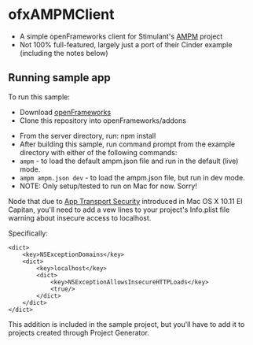# ofxAMPMClient
* A simple openFrameworks client for Stimulant's [AMPM](https://github.com/stimulant/ampm) project
* Not 100% full-featured, largely just a port of their Cinder example (including the notes below)

## Running sample app

To run this sample:

* Download [openFrameworks](https://openframeworks.cc/download) 
* Clone this repository into openFrameworks/addons
<!-- * Install [AMPM](https://github.com/stimulant/ampm) -->
* From the server directory, run: npm install
* After building this sample, run command prompt from the example directory with either of the following commands:
 * `ampm` - to load the default ampm.json file and run in the default (live) mode.
 * `ampm ampm.json dev` - to load the ampm.json file, but run in dev mode.
 * NOTE: Only setup/tested to run on Mac for now. Sorry!

Node that due to [App Transport Security](https://developer.apple.com/library/prerelease/ios/documentation/General/Reference/InfoPlistKeyReference/Articles/CocoaKeys.html#//apple_ref/doc/uid/TP40016240) introduced in Mac OS X 10.11 El Capitan, you'll need to add a vew lines to your project's Info.plist file warning about insecure access to localhost.

Specifically:

	<dict>
		<key>NSExceptionDomains</key>
		<dict>
			<key>localhost</key>
			<dict>
				<key>NSExceptionAllowsInsecureHTTPLoads</key>
				<true/>
			</dict>
		</dict>
	</dict>

This addition is included in the sample project, but you'll have to add it to projects created through Project Generator.